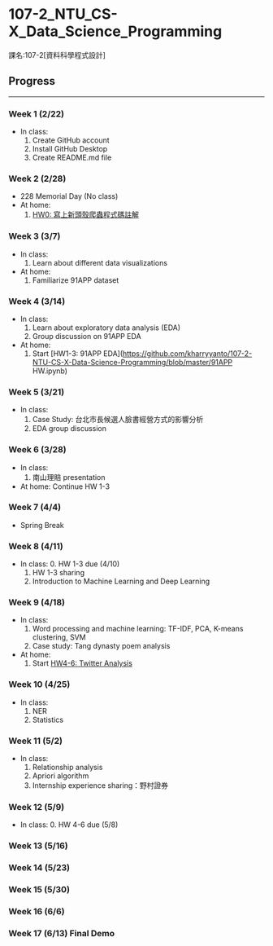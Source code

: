 # 107-2_NTU_CS-X_Data_Science_Programming

課名:107-2[資料科學程式設計]

## Progress
---
### Week 1 (2/22)
* In class:
  1. Create GitHub account
  2. Install GitHub Desktop
  3. Create README.md file
### Week 2 (2/28)
* 228 Memorial Day (No class)
* At home:
  1. [HW0: 寫上新頭殼爬蟲程式碼註解](https://github.com/kharryyanto/107-2-NTU-CS-X-Data-Science-Programming/blob/master/HW0.ipynb)
### Week 3 (3/7)
* In class:
  1. Learn about different data visualizations
* At home:
  1. Familiarize 91APP dataset
### Week 4 (3/14)
* In class:
  1. Learn about exploratory data analysis (EDA)
  2. Group discussion on 91APP EDA
* At home:
  1. Start [HW1-3: 91APP EDA](https://github.com/kharryyanto/107-2-NTU-CS-X-Data-Science-Programming/blob/master/91APP HW.ipynb)
### Week 5 (3/21)
* In class:
  1. Case Study: 台北市長候選人臉書經營方式的影響分析
  2. EDA group discussion
### Week 6 (3/28)
* In class:
  1. 南山理賠 presentation
* At home: Continue HW 1-3
### Week 7 (4/4) 
* Spring Break
### Week 8 (4/11)
* In class:
  0. HW 1-3 due (4/10)
  1. HW 1-3 sharing
  2. Introduction to Machine Learning and Deep Learning
### Week 9 (4/18)
* In class:
  1. Word processing and machine learning: TF-IDF, PCA, K-means clustering, SVM
  2. Case study: Tang dynasty poem analysis
* At home:
  1. Start [HW4-6: Twitter Analysis](https://github.com/kharryyanto/107-2-NTU-CS-X-Data-Science-Programming/blob/master/Twitter.ipynb)
### Week 10 (4/25)
* In class:
  1. NER
  2. Statistics
### Week 11 (5/2)
* In class:
  1. Relationship analysis
  2. Apriori algorithm
  3. Internship experience sharing：野村證券
### Week 12 (5/9)
* In class:
  0. HW 4-6 due (5/8)
### Week 13 (5/16)
### Week 14 (5/23)
### Week 15 (5/30)
### Week 16 (6/6)
### Week 17 (6/13) Final Demo
